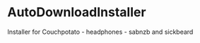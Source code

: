 AutoDownloadInstaller
=====================

Installer for Couchpotato - headphones - sabnzb and sickbeard
